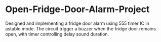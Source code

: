 # Open-Fridge-Door-Alarm-Project
Designed and implementing a fridge door alarm using 555 timer IC in astable mode. The circuit trigger a buzzer when the fridge door remains open, with timer controlling  delay sound duration.
